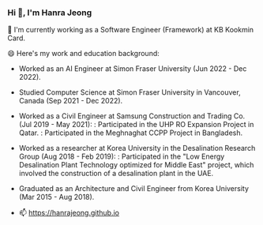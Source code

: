 ### Hi 👋, I'm Hanra Jeong

🌱 I'm currently working as a Software Engineer (Framework) at KB Kookmin Card.

😄 Here's my work and education background:

- Worked as an AI Engineer at Simon Fraser University (Jun 2022 - Dec 2022).
- Studied Computer Science at Simon Fraser University in Vancouver, Canada (Sep 2021 - Dec 2022).
- Worked as a Civil Engineer at Samsung Construction and Trading Co. (Jul 2019 - May 2021):
 : Participated in the UHP RO Expansion Project in Qatar.
 : Participated in the Meghnaghat CCPP Project in Bangladesh.
- Worked as a researcher at Korea University in the Desalination Research Group (Aug 2018 - Feb 2019):
 : Participated in the "Low Energy Desalination Plant Technology optimized for Middle East" project, which involved the construction of a desalination plant in the UAE.
- Graduated as an Architecture and Civil Engineer from Korea University (Mar 2015 - Aug 2018).

- 📫 https://hanrajeong.github.io

